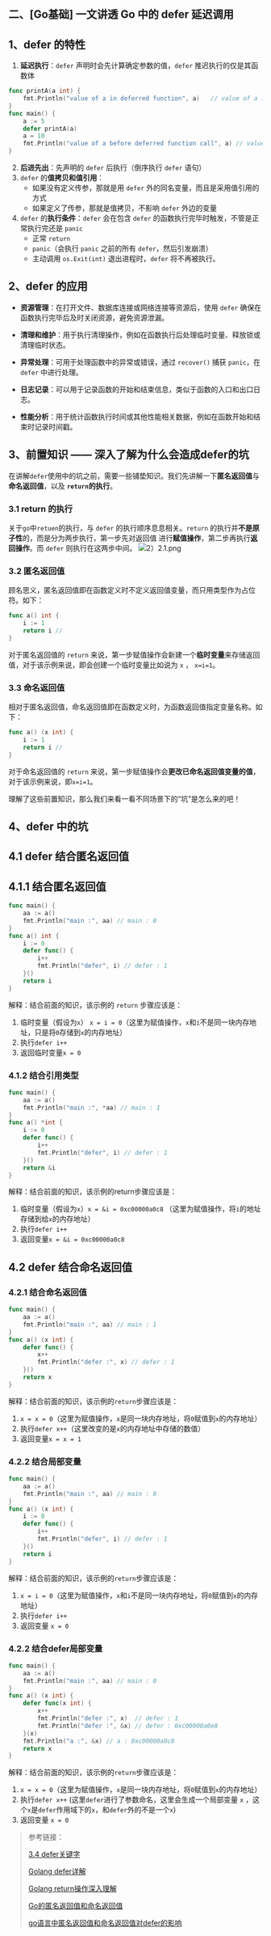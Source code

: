 ## 二、[Go基础] 一文讲透 Go 中的 defer 延迟调用

## 1、defer 的特性

1. **延迟执行**：`defer` 声明时会先计算确定参数的值，`defer` 推迟执行的仅是其函数体
```go
func printA(a int) {
	fmt.Println("value of a in deferred function", a)	// value of a in deferred function 5
}
func main() {
	a := 5
	defer printA(a)
	a = 10
	fmt.Println("value of a before deferred function call", a) // value of a before deferred function call 10
}
```
2. **后进先出**：先声明的 `defer` 后执行（倒序执行 `defer` 语句）
3. `defer` 的**值拷贝和值引用**：
   - 如果没有定义传参，那就是用 `defer` 外的同名变量，而且是采用值引用的方式
   - 如果定义了传参，那就是值拷贝，不影响 `defer` 外边的变量
4. `defer` 的**执行条件**：`defer` 会在包含 `defer` 的函数执行完毕时触发，不管是正常执行完还是 `panic`
   - 正常 `return`
   - `panic`（会执行 `panic` 之前的所有 `defer`，然后引发崩溃）
   - 主动调用 `os.Exit(int)` 退出进程时，`defer` 将不再被执行。

## 2、defer 的应用

- **资源管理**：在打开文件、数据库连接或网络连接等资源后，使用 `defer` 确保在函数执行完毕后及时关闭资源，避免资源泄漏。

- **清理和维护**：用于执行清理操作，例如在函数执行后处理临时变量、释放锁或清理临时状态。

- **异常处理**：可用于处理函数中的异常或错误，通过 `recover()` 捕获 `panic`，在 `defer` 中进行处理。

- **日志记录**：可以用于记录函数的开始和结束信息，类似于函数的入口和出口日志。

- **性能分析**：用于统计函数执行时间或其他性能相关数据，例如在函数开始和结束时记录时间戳。

## 3、前置知识 —— 深入了解为什么会造成defer的坑

在讲解`defer`使用中的坑之前，需要一些铺垫知识。我们先讲解一下**匿名返回值**与**命名返回值**，以及 **`return`的执行**。

### 3.1 return 的执行

关于`go`中`retuen`的执行，与 `defer` 的执行顺序息息相关。`return` 的执行并**不是原子性**的，而是分为两步执行，第一步先对返回值
进行**赋值操作**，第二步再执行**返回操作**。而 `defer` 则执行在这两步中间。
![2）2.1.png](picture/2）2.1.png)

### 3.2 匿名返回值

顾名思义，匿名返回值即在函数定义时不定义返回值变量，而只用类型作为占位符。如下：

```go
func a() int {
	i := 1
	return i // 
}
```

对于匿名返回值的 `return` 来说，第一步赋值操作会新建一个**临时变量**来存储返回值，对于该示例来说，即会创建一个临时变量比如说为 `x` ，
`x=i=1`。

### 3.3 命名返回值

相对于匿名返回值，命名返回值即在函数定义时，为函数返回值指定变量名称。如下：
```go
func a() (x int) {
	i := 1
	return i // 
}
```

对于命名返回值的 `return` 来说，第一步赋值操作会**更改已命名返回值变量的值**，对于该示例来说，即`x=i=1`。

理解了这些前置知识，那么我们来看一看不同场景下的“坑”是怎么来的吧！


## 4、defer 中的坑

## 4.1 defer 结合匿名返回值

## 4.1.1 结合匿名返回值

```go
func main() {
	aa := a()
	fmt.Println("main :", aa) // main : 0
}
func a() int {
	i := 0
	defer func() {
		i++
		fmt.Println("defer", i) // defer : 1
	}()
	return i
}
```

解释：结合前面的知识，该示例的 `return` 步骤应该是：
1. 临时变量（假设为`x`） `x = i = 0`（这里为赋值操作，`x`和`i`不是同一块内存地址，只是将`0`存储到`x`的内存地址）
2. 执行`defer i++`
3. 返回临时变量`x = 0`

### 4.1.2 结合引用类型

```go
func main() {
	aa := a()
	fmt.Println("main :", *aa) // main : 1
}
func a() *int {
	i := 0
	defer func() {
		i++
		fmt.Println("defer", i) // defer : 1
	}()
	return &i
}
```

解释：结合前面的知识，该示例的return步骤应该是：
1.  临时变量（假设为`x`）`x = &i = 0xc00000a0c8` （这里为赋值操作，将`i`的地址存储到给`x`的内存地址）
2. 执行`defer i++`
3. 返回变量`x = &i = 0xc00000a0c8`

## 4.2 defer 结合命名返回值

### 4.2.1 结合命名返回值

```go
func main() {
	aa := a()
	fmt.Println("main :", aa) // main : 1
}
func a() (x int) {
	defer func() {
		x++
		fmt.Println("defer :", x) // defer : 1
	}()
	return x
}
```

解释：结合前面的知识，该示例的`return`步骤应该是：
1.  `x = x = 0`（这里为赋值操作，`x`是同一块内存地址，将`0`赋值到`x`的内存地址）
2. 执行`defer x++`（这里改变的是`x`的内存地址中存储的数值）
3. 返回变量`x = x = 1`

### 4.2.2 结合局部变量

```go
func main() {
	aa := a()
	fmt.Println("main :", aa) // main : 0
}
func a() (x int) {
	i := 0
	defer func() {
		i++
		fmt.Println("defer", i) // defer : 1
	}()
	return i
}
```

解释：结合前面的知识，该示例的`return`步骤应该是：
1. `x = i = 0`（这里为赋值操作，`x`和`i`不是同一块内存地址，将`0`赋值到`x`的内存地址）
2. 执行`defer i++`
3. 返回变量 `x = 0`

### 4.2.2 结合defer局部变量

```go
func main() {
	aa := a()
	fmt.Println("main :", aa) // main : 0
}
func a() (x int) {
	defer func(x int) {
		x++
		fmt.Println("defer :", x)  // defer : 1
		fmt.Println("defer :", &x) // defer : 0xc00000a0e8
	}(x)
	fmt.Println("a :", &x) // a : 0xc00000a0c8
	return x
}
```

解释：结合前面的知识，该示例的`return`步骤应该是：
1. `x = x = 0`（这里为赋值操作，`x`是同一块内存地址，将`0`赋值到`x`的内存地址）
2. 执行`defer x++` (这里`defer`进行了参数命名，这里会生成一个局部变量 `x` ，这个`x`是`defer`作用域下的`x`，和`defer`外的不是一个`x`)
3. 返回变量 `x = 0`


> 参考链接：
> 
> [3.4 defer关键字](https://tiancaiamao.gitbooks.io/go-internals/content/zh/03.4.html "3.4 defer关键字")
> 
> [Golang defer详解](https://zhuanlan.zhihu.com/p/621817134 "Golang defer详解")
> 
> [Golang return操作深入理解](https://blog.csdn.net/qq_14997473/article/details/116449166 "Golang return操作深入理解")
> 
> [Go的匿名返回值和命名返回值](https://yunsonbai.top/2022/01/12/go-return/ "Go的匿名返回值和命名返回值")
> 
> [go语言中匿名返回值和命名返回值对defer的影响](https://blog.csdn.net/MrQkeil/article/details/104359630 "go语言中匿名返回值和命名返回值对defer的影响")
